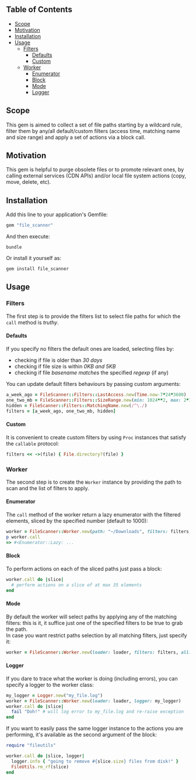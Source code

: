 ## Table of Contents

* [Scope](#scope)
* [Motivation](#motivation)
* [Installation](#installation)
* [Usage](#usage)
  * [Filters](#filters)
    * [Defaults](#defaults)
    * [Custom](#custom)
  * [Worker](#worker)
    * [Enumerator](#enumerator)
    * [Block](#block)
    * [Mode](#mode)
    * [Logger](#logger)

## Scope
This gem is aimed to collect a set of file paths starting by a wildcard rule, filter them by any/all default/custom filters (access time, matching name and size range) and apply a set of actions via a block call.

## Motivation
This gem is helpful to purge obsolete files or to promote relevant ones, by calling external services (CDN APIs) and/or local file system actions (copy, move, delete, etc).

## Installation
Add this line to your application's Gemfile:
```ruby
gem "file_scanner"
```

And then execute:
```shell
bundle
```

Or install it yourself as:
```shell
gem install file_scanner
```

## Usage

### Filters
The first step is to provide the filters list to select file paths for which the `call` method is *truthy*.  

#### Defaults
If you specify no filters the default ones are loaded, selecting files by:
* checking if file is older than *30 days* 
* checking if file size is within *0KB and 5KB*
* checking if file *basename matches* the specified *regexp* (if any)

You can update default filters behaviours by passing custom arguments:
```ruby
a_week_ago = FileScanner::Filters::LastAccess.new(Time.now-7*24*3600)
one_two_mb = FileScanner::Filters::SizeRange.new(min: 1024**2, max: 2*1024**2)
hidden = FileScanner::Filters::MatchingName.new(/^\./)
filters = [a_week_ago, one_two_mb, hidden]
```

#### Custom
It is convenient to create custom filters by using `Proc` instances that satisfy the `callable` protocol:
```ruby
filters << ->(file) { File.directory?(file) }
```

### Worker
The second step is to create the `Worker` instance by providing the path to scan and the list of filters to apply.  

#### Enumerator
The `call` method of the worker return a lazy enumerator with the filtered elements, sliced by the specified number (default to 1000):
```ruby
worker = FileScanner::Worker.new(path: "~/Downloads", filters: filters, slice: 35)
p worker.call
=> #<Enumerator::Lazy: ...
```

#### Block
To perform actions on each of the sliced paths just pass a block:
```ruby
worker.call do |slice|
  # perform actions on a slice of at max 35 elements
end
```

#### Mode
By default the worker will select paths by applying any of the matching filters: this is it, it suffice just one of the specified filters to be true to grab the path.  
In case you want restrict paths selection by all matching filters, just specify it:
```ruby
worker = FileScanner::Worker.new(loader: loader, filters: filters, all: true)
```

#### Logger
If you dare to trace what the worker is doing (including errors), you can specify a logger to the worker class:
```ruby
my_logger = Logger.new("my_file.log")
worker = FileScanner::Worker.new(loader: loader, logger: my_logger)
worker.call do |slice|
  fail "Doh!" # will log error to my_file.log and re-raise exception
end
```

If you want to easily pass the same logger instance to the actions you are performing, it's available as the second argument of the block:
```ruby
require "fileutils"

worker.call do |slice, logger|
  logger.info { "going to remove #{slice.size} files from disk!" }
  FileUtils.rm_rf(slice)
end
```
